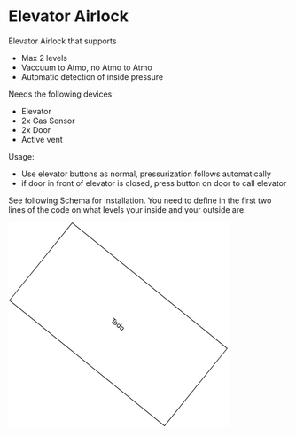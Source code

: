 # Elevator Airlock

Elevator Airlock that supports
 - Max 2 levels
 - Vaccuum to Atmo, no Atmo to Atmo
 - Automatic detection of inside pressure

 Needs the following devices:
 - Elevator
 - 2x Gas Sensor
 - 2x Door
 - Active vent

 Usage:
 - Use elevator buttons as normal, pressurization follows automatically
 - if door in front of elevator is closed, press button on door to call elevator

 See following Schema for installation.
 You need to define in the first two lines of the code on what levels your inside and your outside are.

 ![picture](drawio-assets/elevator-airlock-Page-1.png)